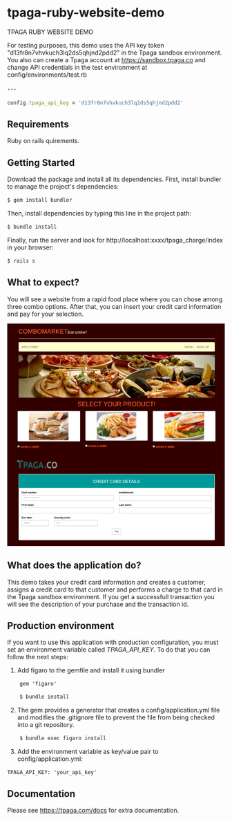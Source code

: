 # tpaga-ruby-website-demo
TPAGA RUBY WEBSITE DEMO

For testing purposes, this demo uses the API key token "d13fr8n7vhvkuch3lq2ds5qhjnd2pdd2" in the Tpaga sandbox environment. You also can create a Tpaga account at https://sandbox.tpaga.co and change API credentials in the test environment at config/environments/test.rb

```ruby
...

config.tpaga_api_key = 'd13fr8n7vhvkuch3lq2ds5qhjnd2pdd2'

```
## Requirements

Ruby on rails quirements.


## Getting Started

Download the package and install all its dependencies. First, install bundler to manage the project's dependencies: 

```bash
$ gem install bundler
```

Then, install dependencies by typing this line in the project path:

```bash
$ bundle install
```

Finally, run the server and look for http://localhost:xxxx/tpaga_charge/index in your browser:

```bash
$ rails s
```

## What to expect?

You will see a website from a rapid food place where you can chose among three combo options. After that, you can insert your credit card information and pay for your selection.

![Rubyweb](/Rubyweb.png)

## What does the application do?

This demo takes your credit card information and creates a customer, assigns a credit card to that customer and performs a charge to that card in the Tpaga sandbox environment. If you get a successfull transaction you will see the description of your purchase and the transaction id.

## Production environment

If you want to use this application with production configuration, you must set an environment variable called *TPAGA_API_KEY*. To do that you can follow the next steps:

1. Add figaro to the gemfile and install it using bundler

```rails
	gem 'figaro' 
```

```bash
	$ bundle install 
```
	
2. The gem provides a generator that creates a config/application.yml file and modifies the .gitignore file to prevent the file from being checked into a git repository.

```bash
	$ bundle exec figaro install
```

3. Add the environment variable as key/value pair to config/application.yml:

```rails
TPAGA_API_KEY: 'your_api_key'
```

## Documentation

Please see https://tpaga.com/docs for extra documentation.
